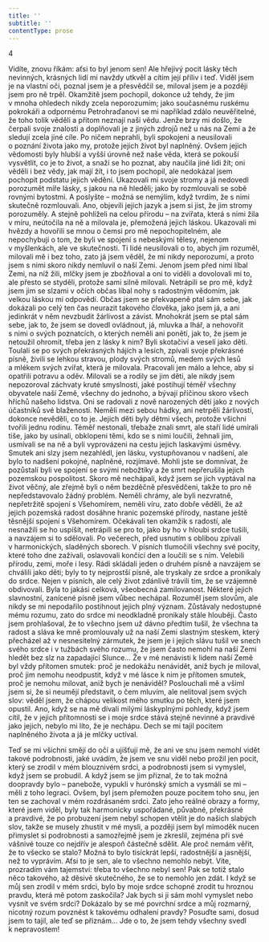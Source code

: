 ```yaml
---
title: ''
subtitle: ''
contentType: prose
---
```


<section>

4

Vidíte, znovu říkám: aťsi to byl jenom sen! Ale hřejivý pocit lásky těch nevinných, krásných lidí mi navždy utkvěl a cítím její příliv i teď. Viděl jsem je na vlastní oči, poznal jsem je a přesvědčil se, miloval jsem je a později jsem pro ně trpěl. Okamžitě jsem pochopil, dokonce už tehdy, že jim v mnoha ohledech nikdy zcela neporozumím; jako současnému ruskému pokrokáři a odpornému Petrohraďanovi se mi například zdálo neuvěřitelné, že toho tolik věděli a přitom neznají naši vědu. Jenže brzy mi došlo, že čerpali svoje znalosti a doplňovali je z jiných zdrojů než u nás na Zemi a že sledují zcela jiné cíle. Po ničem neprahli, byli spokojeni a neusilovali o poznání života jako my, protože jejich život byl naplněný. Ovšem jejich vědomosti byly hlubší a vyšší úrovně než naše věda, která se pokouší vysvětlit, co je to život, a snaží se ho poznat, aby naučila jiné lidi žít; oni věděli i bez vědy, jak mají žít, i to jsem pochopil, ale nedokázal jsem pochopit podstatu jejich vědění. Ukazovali mi svoje stromy a já nedovedl porozumět míře lásky, s jakou na ně hleděli; jako by rozmlouvali se sobě rovnými bytostmi. A poslyšte – možná se nemýlím, když tvrdím, že s nimi skutečně rozmlouvali. Ano, objevili jejich jazyk a jsem si jist, že jim stromy porozuměly. A stejně pohlíželi na celou přírodu – na zvířata, která s nimi žila v míru, neútočila na ně a milovala je, přemožená jejich láskou. Ukazovali mi hvězdy a hovořili se mnou o čemsi pro mě nepochopitelném, ale nepochybuji o tom, že byli ve spojení s nebeskými tělesy, nejenom v myšlenkách, ale ve skutečnosti. Ti lidé neusilovali o to, abych jim rozuměl, milovali mě i bez toho, zato já jsem věděl, že mi nikdy neporozumí, a proto jsem s nimi skoro nikdy nemluvil o naší Zemi. Jenom jsem před nimi líbal Zemi, na níž žili, mlčky jsem je zbožňoval a oni to viděli a dovolovali mi to, ale přesto se styděli, protože sami silně milovali. Netrápili se pro mě, když jsem jim se slzami v očích občas líbal nohy s radostným vědomím, jak velkou láskou mi odpovědí. Občas jsem se překvapeně ptal sám sebe, jak dokázali po celý ten čas neurazit takového člověka, jako jsem já, a ani jedinkrát v něm nevzbudit žárlivost a závist. Mnohokrát jsem se ptal sám sebe, jak to, že jsem se dovedl ovládnout, já, mluvka a lhář, a nehovořit s nimi o svých poznatcích, o kterých neměli ani ponětí, jak to, že jsem je netoužil ohromit, třeba jen z lásky k nim? Byli skotačiví a veselí jako děti. Toulali se po svých překrásných hájích a lesích, zpívali svoje překrásné písně, živili se lehkou stravou, plody svých stromů, medem svých lesů a mlékem svých zvířat, která je milovala. Pracovali jen málo a lehce, aby si opatřili potravu a oděv. Milovali se a rodily se jim děti, ale nikdy jsem nepozoroval záchvaty kruté smyslnosti, jaké postihují téměř všechny obyvatele naší Země, všechny do jednoho, a bývají příčinou skoro všech hříchů našeho lidstva. Oni se radovali z nově narozených dětí jako z nových účastníků své blaženosti. Neměli mezi sebou hádky, ani netrpěli žárlivostí, dokonce nevěděli, co to je. Jejich děti byly dětmi všech, protože všichni tvořili jednu rodinu. Téměř nestonali, třebaže znali smrt, ale staří lidé umírali tiše, jako by usínali, obklopeni těmi, kdo se s nimi loučili, žehnali jim, usmívali se na ně a byli vyprovázeni na cestu jejich laskavými úsměvy. Smutek ani slzy jsem nezahlédl, jen lásku, vystupňovanou v nadšení, ale bylo to nadšení pokojné, naplněné, rozjímavé. Mohli jste se domnívat, že pozůstalí byli ve spojení se svými nebožtíky a že smrt nepřerušila jejich pozemskou pospolitost. Skoro mě nechápali, když jsem se jich vyptával na život věčný, ale zřejmě byli o něm bezděčně přesvědčeni, takže to pro ně nepředstavovalo žádný problém. Neměli chrámy, ale byli nezvratně, nepřetržitě spojení s Všehomírem, neměli víru, zato dobře věděli, že až jejich pozemská radost dosáhne hranic pozemské přírody, nastane ještě těsnější spojení s Všehomírem. Očekávali ten okamžik s radostí, ale nesnažili se ho uspíšit, netrápili se pro to, jako by ho v hloubi srdce tušili, a navzájem si to sdělovali. Po večerech, před usnutím s oblibou zpívali v harmonických, sladěných sborech. V písních tlumočili všechny své pocity, které toho dne zažívali, oslavovali končící den a loučili se s ním. Velebili přírodu, zemi, moře i lesy. Rádi skládali jeden o druhém písně a navzájem se chválili jako děti; byly to ty nejprostší písně, ale tryskaly ze srdce a pronikaly do srdce. Nejen v písních, ale celý život zdánlivě trávili tím, že se vzájemně obdivovali. Byla to jakási celková, všeobecná zamilovanost. Některé jejich slavnostní, zanícené písně jsem vůbec nechápal. Rozuměl jsem slovům, ale nikdy se mi nepodařilo postihnout jejich plný význam. Zůstávaly nedostupné mému rozumu, zato do srdce mi neodkladně pronikaly stále hlouběji. Často jsem prohlašoval, že to všechno jsem už dávno předtím tušil, že všechna ta radost a sláva ke mně promlouvaly už na naší Zemi slastným steskem, který přecházel až v nesnesitelný zármutek, že jsem je i jejich slávu tušil ve snech svého srdce i v tužbách svého rozumu, že jsem často nemohl na naší Zemi hledět bez slz na zapadající Slunce… Že v mé nenávisti k lidem naší Země byl vždy přítomen smutek: proč je nedokážu nenávidět, aniž bych je miloval, proč jim nemohu neodpustit, když v mé lásce k nim je přítomen smutek, proč je nemohu milovat, aniž bych je nenáviděl? Poslouchali mě a všiml jsem si, že si neumějí představit, o čem mluvím, ale nelitoval jsem svých slov: věděl jsem, že chápou velikost mého smutku po těch, které jsem opustil. Ano, když se na mě dívali milými láskyplnými pohledy, když jsem cítil, že v jejich přítomnosti se i moje srdce stává stejně nevinné a pravdivé jako jejich, nebylo mi líto, že je nechápu. Dech se mi tajil pocitem naplněného života a já je mlčky uctíval.

Teď se mi všichni smějí do očí a ujišťují mě, že ani ve snu jsem nemohl vidět takové podrobnosti, jaké uvádím, že jsem ve snu viděl nebo prožil jen pocit, který se zrodil v mém blouznivém srdci, a podrobnosti jsem si vymyslel, když jsem se probudil. A když jsem se jim přiznal, že to tak možná doopravdy bylo – panebože, vypukli v hurónský smích a vysmáli se mi – měli z toho legraci. Ovšem, byl jsem přemožen pouze pocitem toho snu, jen ten se zachoval v mém rozdrásaném srdci. Zato jeho reálné obrazy a formy, které jsem viděl, byly tak harmonicky uspořádané, půvabné, překrásné a pravdivé, že po probuzení jsem nebyl schopen vtělit je do našich slabých slov, takže se musely zhustit v mé mysli, a později jsem byl mimoděk nucen přimyslet si podrobnosti a samozřejmě jsem je zkreslil, zejména při své vášnivé touze co nejdřív je alespoň částečně sdělit. Ale proč nemám věřit, že to všecko se stalo? Možná to bylo tisíckrát lepší, radostnější a jasnější, než to vyprávím. Aťsi to je sen, ale to všechno nemohlo nebýt. Víte, prozradím vám tajemství: třeba to všechno nebyl sen! Pak se totiž stalo něco takového, až děsivě skutečného, že se to nemohlo jen zdát. I když se můj sen zrodil v mém srdci, bylo by moje srdce schopné zrodit tu hroznou pravdu, která mě potom zaskočila? Jak bych si ji sám mohl vymyslet nebo vysnít ve svém srdci? Dokázalo by se mé povrchní srdce a můj rozmarný, nicotný rozum povznést k takovému odhalení pravdy? Posuďte sami, dosud jsem to tajil, ale teď se přiznám… Jde o to, že jsem tehdy všechny svedl k nepravostem!

</section>
